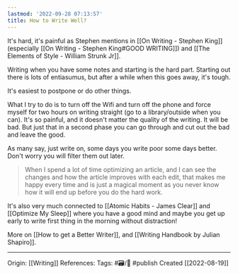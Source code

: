 ```yaml
---
lastmod: '2022-09-28 07:13:57'
title: How to Write Well?
---
```


It's hard, it's painful as Stephen mentions in [[On Writing - Stephen King]] (especially [[On Writing - Stephen King#GOOD WRITING]]) and [[The Elements of Style - William Strunk Jr]].

Writing when you have some notes and starting is the hard part. Starting out there is lots of entiasumus, but after a while when this goes away, it's tough.

It's easiest to postpone or do other things. 

What I try to do is to turn off the Wifi and turn off the phone and force myself for two hours on writing straight (go to a library/outside when you can). It's so painful, and it doesn't matter the quality of the writing. It will be bad. But just that in a second phase you can go through and cut out the bad and leave the good.

As many say, just write on, some days you write poor some days better. Don't worry you will filter them out later.

> When I spend a lot of time optimizing an article, and I can see the changes and how the article improves with each edit, that makes me happy every time and is just a magical moment as you never know how it will end up before you do the hard work.

It's also very much connected to [[Atomic Habits - James Clear]] and [[Optimize My Sleep]] where you have a good mind and maybe you get up early to write first thing in the morning without distraction!

More on [[How to get a Better Writer]], and [[Writing Handbook by Julian Shapiro]].

---
Origin: [[Writing]]
References: 
Tags: #🗃/🌻 #publish 
Created [[2022-08-19]]